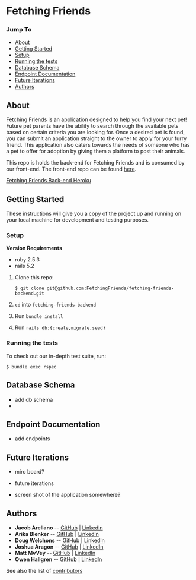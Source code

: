 # Fetching Friends

### Jump To
- [About](#about)
- [Getting Started](#getting-started)
- [Setup](#setup)
- [Running the tests](#running-the-tests)
- [Database Schema](#database-schema)
- [Endpoint Documentation](#endpoint-documentation)
- [Future Iterations](#future-iterations)
- [Authors](#authors)

## About 

Fetching Friends is an application designed to help you find your next pet! Future pet parents have the ability to search through the available pets based on certain criteria you are looking for. Once a desired pet is found, you can submit an application straight to the owner to apply for your furry friend. This application also caters towards the needs of someone who has a pet to offer for adoption by giving them a platform to post their animals.

This repo is holds the back-end for Fetching Friends and is consumed by our front-end. The front-end repo can be found [here](https://github.com/FetchingFriends/fetching-friends-ui).

[Fetching Friends Back-end Heroku](https://fetching-friends-backend.herokuapp.com/)

## Getting Started

These instructions will give you a copy of the project up and running on
your local machine for development and testing purposes. 

### Setup

**Version Requirements**
* ruby 2.5.3
* rails 5.2

1. Clone this repo:

       $ git clone git@github.com:FetchingFriends/fetching-friends-backend.git
2. `cd` into `fetching-friends-backend`
3. Run `bundle install`
4. Run `rails db:{create,migrate,seed}`

### Running the tests

To check out our in-depth test suite, run:

    $ bundle exec rspec

## Database Schema 

- add db schema
- 
## Endpoint Documentation

- add endpoints

## Future Iterations

- miro board?
- future iterations



- screen shot of the application somewhere?



## Authors

* **Jacob Arellano** -- [GitHub](https://github.com/jakejakearell) |
  [LinkedIn](https://www.linkedin.com/in/jacob-arellano-ab2890207/)
* **Arika Blenker** -- [GitHub](https://github.com/arikalea) |
  [LinkedIn](https://www.linkedin.com/in/arika-blenker/)
* **Doug Welchons** -- [GitHub](https://github.com/DougWelchons) |
  [LinkedIn](https://www.linkedin.com/in/douglas-welchons/)
* **Joshua Aragon** -- [GitHub](https://github.com/josharagon) |
  [LinkedIn](https://www.linkedin.com/in/joshua-aragon-854275206/)
* **Matt MvVey** -- [GitHub](https://github.com/mattmcvey) |
  [LinkedIn](https://www.linkedin.com/in/matt-mcvey-810a7256/)
* **Owen Hallgren** -- [GitHub](https://github.com/owenhallgren) |
  [LinkedIn](https://www.linkedin.com/in/owen-hallgren-896276206/)
  
See also the list of [contributors](https://github.com/FetchingFriends/fetching-friends-backend/graphs/contributors)

